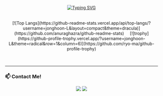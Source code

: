 <div align="center">
  <a href="https://git.io/typing-svg"><img src="https://readme-typing-svg.demolab.com?font=Fira+Code&size=30&pause=1000&color=20B2AA&center=true&vCenter=true&width=435&lines=Welcome+to+My+GitHub+Profile!;Backend+Developer" alt="Typing SVG" /></a>
</div>

<br>
<br>

<div align="center">
  [![Top Langs](https://github-readme-stats.vercel.app/api/top-langs/?username=jonghoon-L&layout=compact&theme=dracula)](https://github.com/anuraghazra/github-readme-stats)
  &nbsp;&nbsp;&nbsp;
  [![trophy](https://github-profile-trophy.vercel.app/?username=jonghoon-L&theme=radical&row=1&column=6)](https://github.com/ryo-ma/github-profile-trophy)
</div>

<br>
<br>

---

### 📫 **Contact Me!**
<div align="center">
  <a href="mailto:ghoonghonon@gmail.com"><img src="https://img.shields.io/badge/Gmail-D14836?style=for-the-badge&logo=gmail&logoColor=white"></a>
  <a href="https://velog.io/@znhxxn/posts" target="_blank"><img src="https://img.shields.io/badge/Velog-20C997?style=for-the-badge&logo=velog&logoColor=white"></a>
</div>
